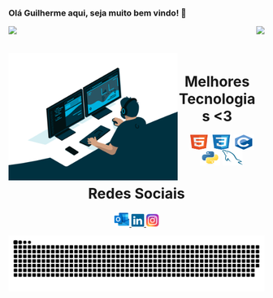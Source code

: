 ### Olá Guilherme aqui, seja muito bem vindo! 👋

<div>
  <img  height="180em" src="https://github-readme-stats.vercel.app/api?username=oguilherme-ramos&theme=shadow_red&show_icons=true"/>
  <img align="right" height="180em" src="https://github-readme-stats.vercel.app/api/top-langs/?username=oguilherme-ramos&layout=compact&langs_count=16&theme=shadow_red"/>
</div>
<br>

<div  align="center"> 
  <div style="display: inline_block"><br>
    <img align="left" height="250" alt="coding-time" src="code.gif">
    <h1 align="center">Melhores Tecnologias <3</h1>
    <img align="center" height="30" width="40" alt="html-icon" src="https://raw.githubusercontent.com/devicons/devicon/master/icons/html5/html5-original.svg">
    <img align="center" height="30" width="40" alt="css-icon" src="https://raw.githubusercontent.com/devicons/devicon/master/icons/css3/css3-original.svg">
    <img align="center" height="30" width="40" alt="c-icon" src="https://raw.githubusercontent.com/devicons/devicon/master/icons/c/c-original.svg">
    <img align="center" height="30" width="40" alt="c-icon" src="https://raw.githubusercontent.com/devicons/devicon/master/icons/python/python-original.svg">
    <img align="center" height="30" width="40" alt="c-icon" src="https://raw.githubusercontent.com/devicons/devicon/master/icons/mysql/mysql-original.svg">
   </div>
    
  
  <h1 align="center">Redes Sociais</h1>
    <a href = "mailto: guuilhermesilva.r@hotmail.com">
      <img width="30" src="outlook.svg">
    </a>
    <a href = "https://www.linkedin.com/in/guilherme-ramos-282351217?">
      <img width="25" src="linkedin.svg">
    </a>
    <a href = "https://www.instagram.com/ogui.ramos/">
      <img width="25" src="instagram.png">
    </a>
</div>
  
![Snake animation](https://github.com/oguilherme-ramos/oguilherme-ramos/blob/output/github-contribution-grid-snake.svg)
